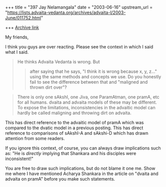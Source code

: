 +++
title = "397 Jay Nelamangala"
date = "2003-06-16"
upstream_url = "https://lists.advaita-vedanta.org/archives/advaita-l/2003-June/011752.html"

+++
[Archive link](https://lists.advaita-vedanta.org/archives/advaita-l/2003-June/011752.html)

My friends,

I think you guys are over reacting.  Please see the context in which
I said what I said.

> He thinks Advaita Vedanta is wrong.  But
> > after saying that he says, "I think it is wrong because x, y, z..."
using
> > the same methods and concepts we use.  Do you honestly fail to see the
> > difference between that and "maligned and thrown dirt over"?

>
> There is only  one  sAkshI, one Jiva, one ParamAtman, one pramA, etc
> for all humans.   dvaita and advaita  models of these may be different.
> To expose the limitations, inconsistencies in the advaitic model can
hardly
> be called maligning and throwing dirt on advaita.
>

This has direct reference to the advaitic model of pramA which was
compared to the dvatic model in a previous posting.   This has direct
reference to comparisons of sAkshI-A and sAkshi-D which has drawn
attention from some readers.

If you ignore this context,  of course,  you can always draw implications
such as:
"He is *directly* implying that Shankara and his disciples were
inconsistent!"

You are free to draw such implications,  but do not blame it one me.
Show me where I have mentioned Acharya Shankara in the article on
"dvaita and advaita on pramA"  before you make such statements.


